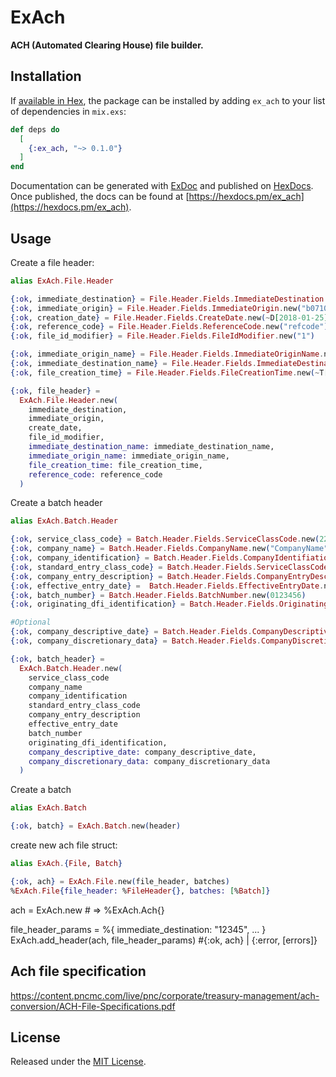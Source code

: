 # ExAch

**ACH (Automated Clearing House) file builder.**

## Installation

If [available in Hex](https://hex.pm/docs/publish), the package can be installed
by adding `ex_ach` to your list of dependencies in `mix.exs`:

```elixir
def deps do
  [
    {:ex_ach, "~> 0.1.0"}
  ]
end
```

Documentation can be generated with [ExDoc](https://github.com/elixir-lang/ex_doc)
and published on [HexDocs](https://hexdocs.pm). Once published, the docs can
be found at [https://hexdocs.pm/ex_ach](https://hexdocs.pm/ex_ach).

## Usage
Create a file header:
```elixir
alias ExAch.File.Header

{:ok, immediate_destination} = File.Header.Fields.ImmediateDestination.new("b071000505")
{:ok, immediate_origin} = File.Header.Fields.ImmediateOrigin.new("b071000505")
{:ok, creation_date} = File.Header.Fields.CreateDate.new(~D[2018-01-25])
{:ok, reference_code} = File.Header.Fields.ReferenceCode.new("refcode")
{:ok, file_id_modifier} = File.Header.Fields.FileIdModifier.new("1")

{:ok, immediate_origin_name} = File.Header.Fields.ImmediateOriginName.new("RBC ROYAL Bank"),
{:ok, immediate_destination_name} = File.Header.Fields.ImmediateDestinationName.new("RBC ROYAL Bank"),
{:ok, file_creation_time} = File.Header.Fields.FileCreationTime.new(~T[23:00:07.000])

{:ok, file_header} =
  ExAch.File.Header.new(
    immediate_destination,
    immediate_origin,
    create_date,
    file_id_modifier,
    immediate_destination_name: immediate_destination_name,
    immediate_origin_name: immediate_origin_name,
    file_creation_time: file_creation_time,
    reference_code: reference_code
  )
```

Create a batch header
```elixir
alias ExAch.Batch.Header

{:ok, service_class_code} = Batch.Header.Fields.ServiceClassCode.new(220)
{:ok, company_name} = Batch.Header.Fields.CompanyName.new("CompanyName")
{:ok, company_identification} = Batch.Header.Fields.CompanyIdentifiation.new(1112223334)
{:ok, standard_entry_class_code} = Batch.Header.Fields.ServiceClassCode.new("WEB")
{:ok, company_entry_description} = Batch.Header.Fields.CompanyEntryDescription.new("DESC1")
{:ok, effective_entry_date} =  Batch.Header.Fields.EffectiveEntryDate.new(~D[2000-01-01])
{:ok, batch_number} = Batch.Header.Fields.BatchNumber.new(0123456)
{:ok, originating_dfi_identification} = Batch.Header.Fields.OriginatingDfiIdentification.new(12345678)

#Optional
{:ok, company_descriptive_date} = Batch.Header.Fields.CompanyDescriptiveDate.new(~D[2000-01-01])
{:ok, company_discretionary_data} = Batch.Header.Fields.CompanyDiscretionaryData.new("Data1")

{:ok, batch_header} =
  ExAch.Batch.Header.new(
    service_class_code
    company_name
    company_identification
    standard_entry_class_code
    company_entry_description
    effective_entry_date
    batch_number
    originating_dfi_identification,
    company_descriptive_date: company_descriptive_date,
    company_discretionary_data: company_discretionary_data
  )
```

Create a batch
```elixir
alias ExAch.Batch

{:ok, batch} = ExAch.Batch.new(header)
```

create new ach file struct:
```elixir
alias ExAch.{File, Batch}

{:ok, ach} = ExAch.File.new(file_header, batches)
%ExAch.File{file_header: %FileHeader{}, batches: [%Batch]}
```


ach = ExAch.new # => %ExAch.Ach{}

file_header_params = %{
  immediate_destination: "12345",
  ...
}
ExAch.add_header(ach, file_header_params)  #{:ok, ach} | {:error, [errors]}

## Ach file specification

https://content.pncmc.com/live/pnc/corporate/treasury-management/ach-conversion/ACH-File-Specifications.pdf

## License
Released under the [MIT License](http://www.opensource.org/licenses/MIT).
